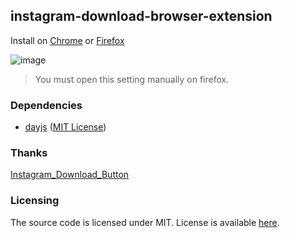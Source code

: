 ## instagram-download-browser-extension

Install on [Chrome](https://chrome.google.com/webstore/detail/instagram-downloader/ekoggeabpifegomedfpdnjeahneedcei) or [Firefox](https://addons.mozilla.org/addon/ins-downloader/)

![image](https://github.com/TheKonka/instagram-download-browser-extension/assets/22173084/f6988f38-46fc-4c9c-a37e-35a25e71dbe4)
> You must open this setting manually on firefox.


### Dependencies

- [dayjs](https://github.com/iamkun/dayjs/) ([MIT License](https://github.com/iamkun/dayjs/blob/dev/LICENSE))

### Thanks

[Instagram_Download_Button](https://github.com/y252328/Instagram_Download_Button)

### Licensing

The source code is licensed under MIT. License is available [here](/LICENSE).
